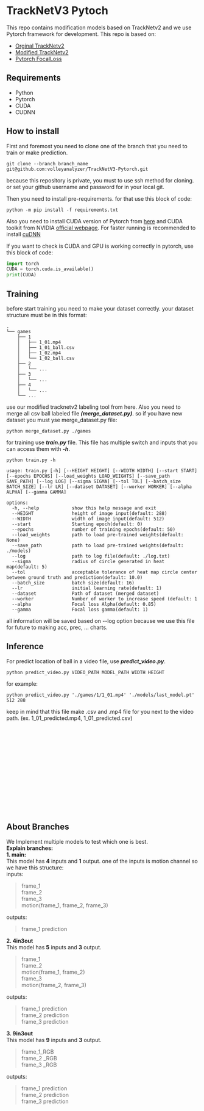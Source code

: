 
  

# TrackNetV3 Pytoch
This repo contains modification models based on TrackNetv2 and we use Pytorch framework for development.
This repo is based on:
- [Orginal TrackNetv2](https://nol.cs.nctu.edu.tw:234/open-source/TrackNetv2.git)
- [Modified TrackNetv2](https://github.com/Chang-Chia-Chi/TrackNet-Badminton-Tracking-tensorflow2)
- [Pytorch FocalLoss](https://github.com/mathiaszinnen/focal_loss_torch/blob/main/focal_loss/focal_loss.py)



## Requirements
- Python
- Pytorch
- CUDA
- CUDNN


## How to install
First and foremost you need to clone one of the branch that you need to train or make prediction.

``` shell
git clone --branch branch_name git@github.com:volleyanalyzer/TrackNetV3-Pytorch.git
```
because this repository is private, you must to use ssh method for cloning. or set your github username and password for in your local git. 

Then you need to install pre-requirements. for that use this block of code:
```shell
python -m pip install -f requirements.txt
```
Also you need to install CUDA version of Pytorch from [here](https://pytorch.org/get-started/locally/) and CUDA toolkit from NVIDIA [official webpage](https://developer.nvidia.com/cuda-downloads).
For faster running is recommended to install [cuDNN](https://developer.nvidia.com/cudnn)

If you want to check is CUDA and GPU is working correctly in pytorch, use this block of code:
```python
import torch
CUDA = torch.cuda.is_available()
print(CUDA)
```

## Training
before start training you need to make your dataset correctly. your dataset structure must be in this format:

```
.
└── games
    ├── 1
    │   ├── 1_01.mp4
    │   ├── 1_01_ball.csv
    │   ├── 1_02.mp4
    │   └── 1_02_ball.csv
    ├── 2
    │   └── ...
    ├── 3
    │   └── ...
    ├── 4
    │   └── ...
    └── ...

```

use our modified tracknetv2 labeling tool from here.
Also you need to merge all csv ball labeled file ***(merge_dataset.py)***. so if you have new dataset you must yse merge_dataset.py file:
```shell
python merge_dataset.py ./games
```

for training use ***train.py*** file. This file has multiple switch and inputs that you can access them with ***-h***.
```shell
python train.py -h
```

```
usage: train.py [-h] [--HEIGHT HEIGHT] [--WIDTH WIDTH] [--start START] [--epochs EPOCHS] [--load_weights LOAD_WEIGHTS] [--save_path SAVE_PATH] [--log LOG] [--sigma SIGMA] [--tol TOL] [--batch_size BATCH_SIZE] [--lr LR] [--dataset DATASET] [--worker WORKER] [--alpha ALPHA] [--gamma GAMMA]

options:
  -h, --help            show this help message and exit
  --HEIGHT              height of image input(default: 288)
  --WIDTH               width of image input(default: 512)
  --start               Starting epoch(default: 0)
  --epochs              number of training epochs(default: 50)
  --load_weights        path to load pre-trained weights(default: None)
  --save_path           path to load pre-trained weights(default: ./models)
  --log                 path to log file(default: ./log.txt)
  --sigma               radius of circle generated in heat map(default: 5)
  --tol                 acceptable tolerance of heat map circle center between ground truth and prediction(default: 10.0)
  --batch_size          batch size(default: 16)
  --lr                  initial learning rate(default: 1)
  --dataset             Path of dataset (merged dataset)
  --worker              Number of worker to increase speed (default: 1
  --alpha               Focal loss Alpha(default: 0.85)
  --gamma               Focal loss gamma(default: 1)
```

all information will be saved based on --log option because we use this file for future to making acc, prec, ... charts.


## Inference
For predict location of ball in a video file, use ***predict_video.py***.
```
python predict_video.py VIDEO_PATH MODEL_PATH WIDTH HEIGHT
``` 
for example:
```
python predict_video.py './games/1/1_01.mp4' './models/last_model.pt' 512 288
``` 
keep in mind that this file make .csv and .mp4 file for you next to the video path. (ex. 1_01_predicted.mp4, 1_01_predicted.csv)

<br/><br/><br/><br/><br/><br/><br/><br/><br/><br/><br/><br/><br/>

## About Branches
We Implement multiple models to test which one is best.  <br/>
**Explain branches:** <br/>
**1. main:** <br/>
This model has **4** inputs and **1** output. one of the inputs is motion channel so we have this structure: <br/>
inputs: <br/>

> frame_1 <br/>
>  frame_2  <br/>
>  frame_3  <br/>
>  motion(frame_1, frame_2, frame_3) <br/>

outputs: <br/>
> frame_1 prediction <br/>

**2. 4in3out** <br/>
This model has **5** inputs and **3** output.  <br/>
> frame_1 <br/>
>  frame_2  <br/>
>  motion(frame_1, frame_2) <br/>
>  frame_3  <br/>
>  motion(frame_2, frame_3) <br/>

outputs: <br/>
> frame_1 prediction <br/>
> frame_2 prediction <br/>
> frame_3 prediction <br/>
> 

**3. 9in3out** <br/>
This model has **9** inputs and **3** output.  <br/>
> frame_1_RGB <br/>
>  frame_2 _RGB <br/>
>  frame_3 _RGB <br/>

outputs: <br/>
> frame_1 prediction <br/>
> frame_2 prediction <br/>
> frame_3 prediction <br/>

